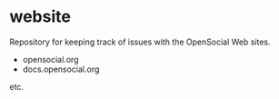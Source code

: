 website
=======

Repository for keeping track of issues with the OpenSocial Web sites.

- opensocial.org
- docs.opensocial.org

etc.

